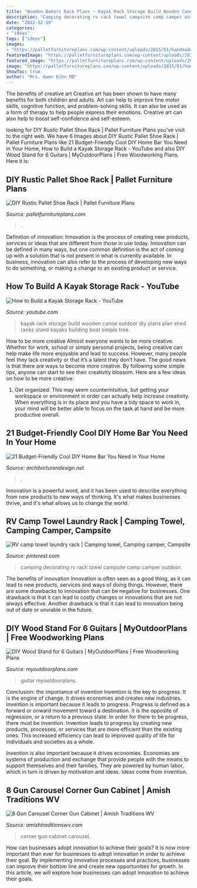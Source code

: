 ```yaml
---
title: "Wooden Bakers Rack Plans ~ Kayak Rack Storage Build Wooden Canoe Outdoor Diy Plans Plan Shed Racks Stand Kayaks Building Boat Simple Tree"
description: "Camping decorating rv rack towel campsite camp camper outdoor"
date: "2022-12-19"
categories:
- "ideas"
tags: ["ideas"]
images:
- "https://palletfurnitureplans.com/wp-content/uploads/2015/01/handmade-pallet-shoes-rack.jpg"
featuredImage: "https://palletfurnitureplans.com/wp-content/uploads/2015/01/handmade-pallet-shoes-rack.jpg"
featured_image: "https://palletfurnitureplans.com/wp-content/uploads/2015/01/handmade-pallet-shoes-rack.jpg"
image: "https://palletfurnitureplans.com/wp-content/uploads/2015/01/handmade-pallet-shoes-rack.jpg"
ShowToc: true
author: "Mrs. Gwen Kihn MD"
---
```



The benefits of creative art
Creative art has been shown to have many benefits for both children and adults. Art can help to improve fine motor skills, cognitive function, and problem-solving skills. It can also be used as a form of therapy to help people express their emotions. Creative art can also help to boost self-confidence and self-esteem.

	

		
looking for DIY Rustic Pallet Shoe Rack | Pallet Furniture Plans you've visit to the right web. We have 6 Images about DIY Rustic Pallet Shoe Rack | Pallet Furniture Plans like 21 Budget-Friendly Cool DIY Home Bar You Need in Your Home, How to Build a Kayak Storage Rack - YouTube and also DIY Wood Stand for 6 Guitars | MyOutdoorPlans | Free Woodworking Plans. Here it is:
		
    
## DIY Rustic Pallet Shoe Rack | Pallet Furniture Plans

<img loading=lazy src="https://palletfurnitureplans.com/wp-content/uploads/2015/01/handmade-pallet-shoes-rack.jpg" onerror="this.onerror=null;this.src='https://tse2.mm.bing.net/th?id=OIP.GwItiyjGo_yIYhFm3HWjSQHaNK&amp;pid=15.1';" alt="DIY Rustic Pallet Shoe Rack | Pallet Furniture Plans">

_Source: palletfurnitureplans.com_

>. 

	

Definition of innovation:
Innovation is the process of creating new products, services or ideas that are different from those in use today. Innovation can be defined in many ways, but one common definition is the act of coming up with a solution that is not present in what is currently available. In business, innovation can also refer to the process of developing new ways to do something, or making a change to an existing product or service.

    
## How To Build A Kayak Storage Rack - YouTube

<img loading=lazy src="http://i.ytimg.com/vi/_uHRmkQvJ9k/maxresdefault.jpg" onerror="this.onerror=null;this.src='https://tse4.mm.bing.net/th?id=OIP.V79YeXDoUPo_JUY83N0yQwHaEK&amp;pid=15.1';" alt="How to Build a Kayak Storage Rack - YouTube">

_Source: youtube.com_

>kayak rack storage build wooden canoe outdoor diy plans plan shed racks stand kayaks building boat simple tree. 

	

How to be more creative
Almost everyone wants to be more creative. Whether for work, school or simply personal projects, being creative can help make life more enjoyable and lead to success. However, many people feel they lack creativity or that it’s a talent they don’t have. The good news is that there are ways to become more creative. By following some simple tips, anyone can start to see their creativity blossom.
Here are a few ideas on how to be more creative:

1) Get organized: This may seem counterintuitive, but getting your workspace or environment in order can actually help increase creativity. When everything is in its place and you have a tidy space to work in, your mind will be better able to focus on the task at hand and be more productive overall.

    
## 21 Budget-Friendly Cool DIY Home Bar You Need In Your Home

<img loading=lazy src="https://cdn.architecturendesign.net/wp-content/uploads/2015/04/AD-DIY-Home-Bar-4.jpg" onerror="this.onerror=null;this.src='https://tse1.mm.bing.net/th?id=OIP.I6pjlEuICwBOugWXdpoFtQHaJ4&amp;pid=15.1';" alt="21 Budget-Friendly Cool DIY Home Bar You Need in Your Home">

_Source: architecturendesign.net_

>. 

	

Innovation is a powerful word, and it has been used to describe everything from new products to new ways of thinking. It's what makes businesses thrive, and it's what allows us to change the world.

    
## RV Camp Towel Laundry Rack | Camping Towel, Camping Camper, Campsite

<img loading=lazy src="https://i.pinimg.com/736x/c9/81/df/c981dfe006f8bb74c72956cb426cd420.jpg" onerror="this.onerror=null;this.src='https://tse4.mm.bing.net/th?id=OIP.VOY3t6rQdITNll_PkILHzAHaNK&amp;pid=15.1';" alt="RV camp towel laundry rack | Camping towel, Camping camper, Campsite">

_Source: pinterest.com_

>camping decorating rv rack towel campsite camp camper outdoor. 

	

The benefits of innovation
Innovation is often seen as a good thing, as it can lead to new products, services and ways of doing things. However, there are some drawbacks to innovation that can be negative for businesses. One drawback is that it can lead to costly changes or innovations that are not always effective. Another drawback is that it can lead to innovation being out of date or unviable in the future.

    
## DIY Wood Stand For 6 Guitars | MyOutdoorPlans | Free Woodworking Plans

<img loading=lazy src="http://myoutdoorplans.com/wp-content/uploads/2018/09/DIY-Guitar-Stand.png" onerror="this.onerror=null;this.src='https://tse4.mm.bing.net/th?id=OIP.FYRtpJAU6-LoaZEYqkXUfgHaJ4&amp;pid=15.1';" alt="DIY Wood Stand for 6 Guitars | MyOutdoorPlans | Free Woodworking Plans">

_Source: myoutdoorplans.com_

>guitar myoutdoorplans. 

	

Conclusion: the importance of invention
Invention is the key to progress. It is the engine of change. It drives economies and creates new industries.
Invention is important because it leads to progress. Progress is defined as a forward or onward movement toward a destination. It is the opposite of regression, or a return to a previous state. In order for there to be progress, there must be invention. Invention leads to progress by creating new products, processes, or services that are more efficient than the existing ones. This increased efficiency can lead to improved quality of life for individuals and societies as a whole.

Invention is also important because it drives economies. Economies are systems of production and exchange that provide people with the means to support themselves and their families. They are powered by human labor, which in turn is driven by motivation and ideas. Ideas come from invention.

    
## 8 Gun Carousel Corner Gun Cabinet | Amish Traditions WV

<img loading=lazy src="http://www.amishtraditionswv.com/wp-content/uploads/2014/08/corner-5-768x1024.jpg" onerror="this.onerror=null;this.src='https://tse3.mm.bing.net/th?id=OIP.Yz3QSN8g9v1vTSV_mCDsHgHaJ4&amp;pid=15.1';" alt="8 Gun Carousel Corner Gun Cabinet | Amish Traditions WV">

_Source: amishtraditionswv.com_

>corner gun cabinet carousel. 

	

How can businesses adopt innovation to achieve their goals?
It is now more important than ever for businesses to adopt innovation in order to achieve their goal. By implementing innovative processes and practices, businesses can improve their bottom line and create new opportunities for growth. In this article, we will explore how businesses can adopt innovation to achieve their goals.

